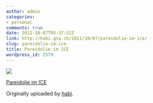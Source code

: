 ```yaml
---
author: admin
categories:
- personal
comments: true
date: 2011-10-07T05:37:52Z
link: http://habi.gna.ch/2011/10/07/pareidolie-im-ice/
slug: pareidolie-im-ice
title: Pareidolie im ICE
wordpress_id: 2579
---
```


[![](http://farm7.static.flickr.com/6176/6219055243_d524df91df_m.jpg)](http://www.flickr.com/photos/habi/6219055243/)
   

 
  [Pareidolie im ICE](http://www.flickr.com/photos/habi/6219055243/)
    

  Originally uploaded by [habi](http://www.flickr.com/photos/habi/).
 




  


